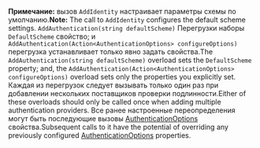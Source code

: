 <span data-ttu-id="3d540-101">**Примечание:** вызов `AddIdentity` настраивает параметры схемы по умолчанию.</span><span class="sxs-lookup"><span data-stu-id="3d540-101">**Note:** The call to `AddIdentity` configures the default scheme settings.</span></span> <span data-ttu-id="3d540-102">`AddAuthentication(string defaultScheme)` Перегрузки наборы `DefaultScheme` свойство; и `AddAuthentication(Action<AuthenticationOptions> configureOptions)` перегрузка устанавливает только явно задать свойства.</span><span class="sxs-lookup"><span data-stu-id="3d540-102">The `AddAuthentication(string defaultScheme)` overload sets the `DefaultScheme` property; and, the `AddAuthentication(Action<AuthenticationOptions> configureOptions)` overload sets only the properties you explicitly set.</span></span> <span data-ttu-id="3d540-103">Каждая из перегрузок следует вызывать только один раз при добавлении нескольких поставщиков проверки подлинности.</span><span class="sxs-lookup"><span data-stu-id="3d540-103">Either of these overloads should only be called once when adding multiple authentication providers.</span></span> <span data-ttu-id="3d540-104">Все ранее настроенные переопределения могут быть последующие вызовы [AuthenticationOptions](https://docs.microsoft.com/aspnet/core/api/microsoft.aspnetcore.builder.authenticationoptions) свойства.</span><span class="sxs-lookup"><span data-stu-id="3d540-104">Subsequent calls to it have the potential of overriding any previously configured [AuthenticationOptions](https://docs.microsoft.com/aspnet/core/api/microsoft.aspnetcore.builder.authenticationoptions) properties.</span></span>